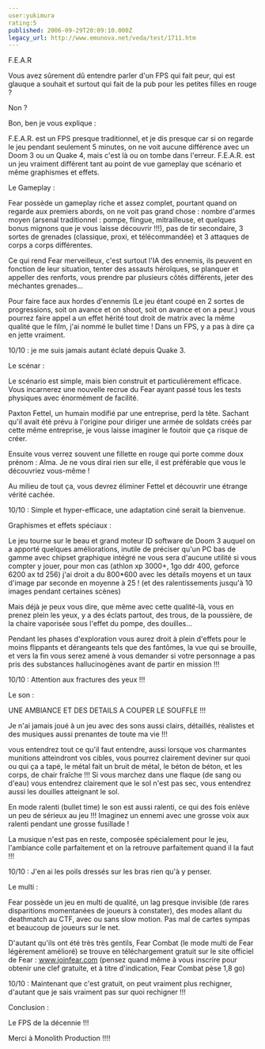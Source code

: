 ```yaml
---
user:yukimura
rating:5
published: 2006-09-29T20:09:10.000Z
legacy_url: http://www.emunova.net/veda/test/1711.htm
---
```

F.E.A.R  

  

Vous avez sûrement dû entendre parler d'un FPS qui fait peur, qui est glauque a souhait et surtout qui fait de la pub pour les petites filles en rouge ?  

Non ?  

Bon, ben je vous explique :  

F.E.A.R. est un FPS presque traditionnel, et je dis presque car si on regarde le jeu pendant seulement 5 minutes, on ne voit aucune différence avec un Doom 3 ou un Quake 4, mais c'est là ou on tombe dans l'erreur. F.E.A.R. est un jeu vraiment différent tant au point de vue gameplay que scénario et même graphismes et effets.  

  

Le Gameplay :  

  

Fear possède un gameplay riche et assez complet, pourtant quand on regarde aux premiers abords, on ne voit pas grand chose : nombre d'armes moyen (arsenal traditionnel : pompe, flingue, mitrailleuse, et quelques bonus mignons que je vous laisse découvrir !!!), pas de tir secondaire, 3 sortes de grenades (classique, proxi, et télécommandée) et 3 attaques de corps a corps différentes.  

Ce qui rend Fear merveilleux, c'est surtout l'IA des ennemis, ils peuvent en fonction de leur situation, tenter des assauts héroîques, se planquer et appeller des renforts, vous prendre par plusieurs côtés différents, jeter des méchantes grenades...  

Pour faire face aux hordes d'ennemis (Le jeu étant coupé en 2 sortes de progressions, soit on avance et on shoot, soit on avance et on a peur.) vous pourrez faire appel a un effet hérité tout droit de matrix avec la même qualité que le film, j'ai nommé le bullet time ! Dans un FPS, y a pas à dire ça en jette vraiment.  

10/10 : je me suis jamais autant éclaté depuis Quake 3\.  

  

Le scénar :  

  

Le scénario est simple, mais bien construit et particulièrement efficace. Vous incarnerez une nouvelle recrue du Fear ayant passé tous les tests physiques avec énormément de facilité.  

Paxton Fettel, un humain modifié par une entreprise, perd la tête. Sachant qu'il avait été prévu à l'origine pour diriger une armée de soldats créés par cette même entreprise, je vous laisse imaginer le foutoir que ça risque de créer.  

Ensuite vous verrez souvent une fillette en rouge qui porte comme doux prénom : Alma. Je ne vous dirai rien sur elle, il est préférable que vous le découvriez vous-même !  

Au milieu de tout ça, vous devrez éliminer Fettel et découvrir une étrange vérité cachée.  

10/10 : Simple et hyper-efficace, une adaptation ciné serait la bienvenue.  

  

Graphismes et effets spéciaux :  

  

Le jeu tourne sur le beau et grand moteur ID software de Doom 3 auquel on a apporté quelques améliorations, inutile de préciser qu'un PC bas de gamme avec chipset graphique intégré ne vous sera d'aucune utilité si vous compter y jouer, pour mon cas (athlon xp 3000+, 1go ddr 400, geforce 6200 ax td 256) j'ai droit a du 800\*600 avec les détails moyens et un taux d'image par seconde en moyenne à 25 ! (et des ralentissements jusqu'à 10 images pendant certaines scènes)  

Mais déjà je peux vous dire, que même avec cette qualité-là, vous en prenez plein les yeux, y a des éclats partout, des trous, de la poussière, de la chaire vaporisée sous l'effet du pompe, des douilles...  

Pendant les phases d'exploration vous aurez droit à plein d'effets pour le moins flippants et dérangeants tels que des fantômes, la vue qui se brouille, et vers la fin vous serez amené à vous demander si votre personnage a pas pris des substances hallucinogènes avant de partir en mission !!!  

10/10 : Attention aux fractures des yeux !!!  

  

Le son :  

  

UNE AMBIANCE ET DES DETAILS A COUPER LE SOUFFLE !!!  

  

Je n'ai jamais joué à un jeu avec des sons aussi clairs, détaillés, réalistes et des musiques aussi prenantes de toute ma vie !!!  

vous entendrez tout ce qu'il faut entendre, aussi lorsque vos charmantes munitions atteindront vos cibles, vous pourrez clairement deviner sur quoi ou qui ça a tapé, le métal fait un bruit de métal, le béton de béton, et les corps, de chair fraîche !!! Si vous marchez dans une flaque (de sang ou d'eau) vous entendrez clairement que le sol n'est pas sec, vous entendrez aussi les douilles atteignant le sol.  

En mode ralenti (bullet time) le son est aussi ralenti, ce qui des fois enlève un peu de sérieux au jeu !!! Imaginez un ennemi avec une grosse voix aux ralenti pendant une grosse fusillade !  

La musique n'est pas en reste, composée spécialement pour le jeu, l'ambiance colle parfaitement et on la retrouve parfaitement quand il la faut !!!  

10/10 : J'en ai les poils dressés sur les bras rien qu'à y penser.  

  

Le multi :  

  

Fear possède un jeu en multi de qualité, un lag presque invisible (de rares disparitions momentanées de joueurs à constater), des modes allant du deathmatch au CTF, avec ou sans slow motion. Pas mal de cartes sympas et beaucoup de joueurs sur le net.  

D'autant qu'ils ont été très très gentils, Fear Combat (le mode multi de Fear légèrement amélioré) se trouve en téléchargement gratuit sur le site officiel de Fear : www.joinfear.com (pensez quand même à vous inscrire pour obtenir une clef gratuite, et à titre d'indication, Fear Combat pèse 1,8 go)  

10/10 : Maintenant que c'est gratuit, on peut vraiment plus rechigner, d'autant que je sais vraiment pas sur quoi rechigner !!!  

  

Conclusion :  

  

Le FPS de la décennie !!!  

  

Merci à Monolith Production !!!!